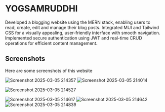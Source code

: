 <h1> YOGSAMRUDDHI </h1>
Developed a blogging website using the MERN stack, enabling users to read, create, edit and manage their blog posts.
Integrated MUI and Tailwind CSS for a visually appealing, user-friendly interface with smooth navigation.
Implemented secure authentication using JWT and real-time CRUD operations for efficient content management.
<h2>Screenshots</h2>
<span> Here are some screenshots of this website</span>
<br>

![Screenshot 2025-03-05 214357](https://github.com/user-attachments/assets/830d0894-930a-439c-9503-d6d7d8885a1d)
![Screenshot 2025-03-05 214014](https://github.com/user-attachments/assets/0e439360-ee17-40da-ba7f-70595ed14367)

![Screenshot 2025-03-05 214527](https://github.com/user-attachments/assets/c275c435-ae33-4343-962a-a039128857c3)

![Screenshot 2025-03-05 214617](https://github.com/user-attachments/assets/0f8da646-3aaa-4017-96f0-e7301ce8d4fa)
![Screenshot 2025-03-05 214642](https://github.com/user-attachments/assets/cae852f3-9c0a-4665-af05-964040f0e359)
![Screenshot 2025-03-05 214839](https://github.com/user-attachments/assets/2ae810ff-0dd5-475b-8d78-c53bd473d596)
